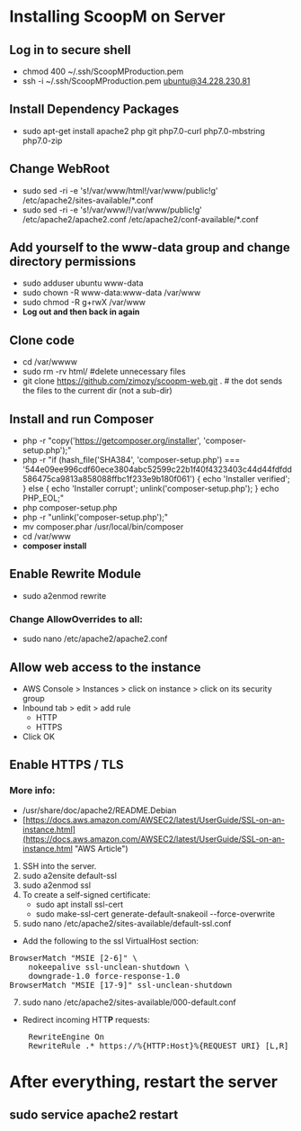 # Installing ScoopM on Server

## Log in to secure shell
- chmod 400 ~/.ssh/ScoopMProduction.pem
- ssh -i ~/.ssh/ScoopMProduction.pem ubuntu@34.228.230.81


## Install Dependency Packages
 - sudo apt-get install apache2 php git php7.0-curl php7.0-mbstring php7.0-zip


## Change WebRoot
- sudo sed -ri -e 's!/var/www/html!/var/www/public!g' /etc/apache2/sites-available/*.conf
- sudo sed -ri -e 's!/var/www/!/var/www/public!g' /etc/apache2/apache2.conf /etc/apache2/conf-available/*.conf

## Add yourself to the www-data group and change directory permissions
- sudo adduser ubuntu www-data
- sudo chown -R www-data:www-data /var/www
- sudo chmod -R g+rwX /var/www
- **Log out and then back in again**

## Clone code
- cd /var/wwww
- sudo rm -rv html/ #delete unnecessary files
- git clone https://github.com/zimozy/scoopm-web.git . # the dot sends the files to the current dir (not a sub-dir)

## Install and run Composer
- php -r "copy('https://getcomposer.org/installer', 'composer-setup.php');"
- php -r "if (hash_file('SHA384', 'composer-setup.php') === '544e09ee996cdf60ece3804abc52599c22b1f40f4323403c44d44fdfdd586475ca9813a858088ffbc1f233e9b180f061') { echo 'Installer verified'; } else { echo 'Installer corrupt'; unlink('composer-setup.php'); } echo PHP_EOL;"
- php composer-setup.php
- php -r "unlink('composer-setup.php');"
- mv composer.phar /usr/local/bin/composer
- cd /var/www
- **composer install**


## Enable Rewrite Module
- sudo  a2enmod rewrite
### Change AllowOverrides to all:
- sudo nano /etc/apache2/apache2.conf 

## Allow web access to the instance
- AWS Console > Instances > click on instance > click on its security group
- Inbound tab > edit > add rule
    - HTTP
    - HTTPS
- Click OK

## Enable HTTPS / TLS
### More info:
- /usr/share/doc/apache2/README.Debian
- [https://docs.aws.amazon.com/AWSEC2/latest/UserGuide/SSL-on-an-instance.html](https://docs.aws.amazon.com/AWSEC2/latest/UserGuide/SSL-on-an-instance.html "AWS Article")

1. SSH into the server.
2. sudo a2ensite default-ssl
3. sudo a2enmod ssl
4. To create a self-signed certificate:
    * sudo apt install ssl-cert
    * sudo make-ssl-cert generate-default-snakeoil --force-overwrite
5. sudo nano /etc/apache2/sites-available/default-ssl.conf
- Add the following to the ssl VirtualHost section:
<pre>BrowserMatch "MSIE [2-6]" \
    nokeepalive ssl-unclean-shutdown \
    downgrade-1.0 force-response-1.0
BrowserMatch "MSIE [17-9]" ssl-unclean-shutdown</pre>
7. sudo nano /etc/apache2/sites-available/000-default.conf
- Redirect incoming HTT**P** requests:
<pre>
    RewriteEngine On
    RewriteRule .* https://%{HTTP:Host}%{REQUEST_URI} [L,R]
</pre>


# After everything, restart the server
## sudo service apache2 restart